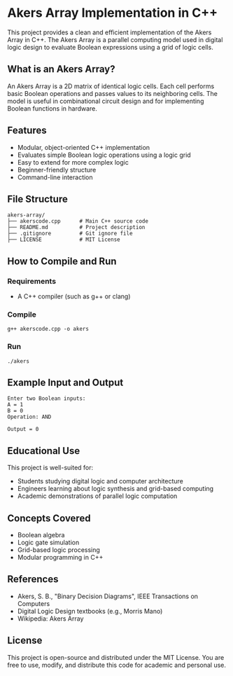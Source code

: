 # Akers Array Implementation in C++

This project provides a clean and efficient implementation of the Akers Array in C++. The Akers Array is a parallel computing model used in digital logic design to evaluate Boolean expressions using a grid of logic cells.

## What is an Akers Array?

An Akers Array is a 2D matrix of identical logic cells. Each cell performs basic Boolean operations and passes values to its neighboring cells. The model is useful in combinational circuit design and for implementing Boolean functions in hardware.

## Features

- Modular, object-oriented C++ implementation
- Evaluates simple Boolean logic operations using a logic grid
- Easy to extend for more complex logic
- Beginner-friendly structure
- Command-line interaction

## File Structure

```
akers-array/
├── akerscode.cpp      # Main C++ source code
├── README.md          # Project description
├── .gitignore         # Git ignore file
├── LICENSE            # MIT License
```

## How to Compile and Run

### Requirements

- A C++ compiler (such as g++ or clang)

### Compile

```
g++ akerscode.cpp -o akers
```

### Run

```
./akers
```

## Example Input and Output

```
Enter two Boolean inputs:
A = 1
B = 0
Operation: AND

Output = 0
```

## Educational Use

This project is well-suited for:

- Students studying digital logic and computer architecture
- Engineers learning about logic synthesis and grid-based computing
- Academic demonstrations of parallel logic computation

## Concepts Covered

- Boolean algebra
- Logic gate simulation
- Grid-based logic processing
- Modular programming in C++

## References

- Akers, S. B., "Binary Decision Diagrams", IEEE Transactions on Computers
- Digital Logic Design textbooks (e.g., Morris Mano)
- Wikipedia: Akers Array

## License

This project is open-source and distributed under the MIT License. You are free to use, modify, and distribute this code for academic and personal use.
